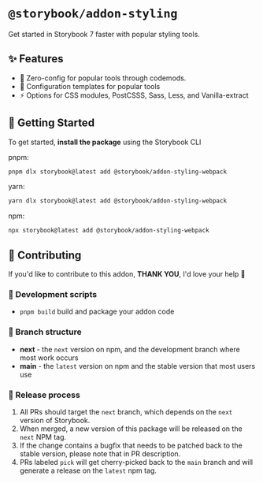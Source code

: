 # `@storybook/addon-styling`

Get started in Storybook 7 faster with popular styling tools.

## ✨ Features

- 🤖 Zero-config for popular tools through codemods.
- 🧩 Configuration templates for popular tools
- ⚡️ Options for CSS modules, PostCSSS, Sass, Less, and Vanilla-extract

## 🏁 Getting Started

To get started, **install the package** using the Storybook CLI

pnpm:

```zsh
pnpm dlx storybook@latest add @storybook/addon-styling-webpack
```

yarn:

```zsh
yarn dlx storybook@latest add @storybook/addon-styling-webpack
```

npm:

```zsh
npx storybook@latest add @storybook/addon-styling-webpack
```

## 🤝 Contributing

If you'd like to contribute to this addon, **THANK YOU**, I'd love your help 🙏

### 📝 Development scripts

- `pnpm build` build and package your addon code

### 🌲 Branch structure

- **next** - the `next` version on npm, and the development branch where most work occurs
- **main** - the `latest` version on npm and the stable version that most users use

### 🚀 Release process

1. All PRs should target the `next` branch, which depends on the `next` version of Storybook.
2. When merged, a new version of this package will be released on the `next` NPM tag.
3. If the change contains a bugfix that needs to be patched back to the stable version, please note that in PR description.
4. PRs labeled `pick` will get cherry-picked back to the `main` branch and will generate a release on the `latest` npm tag.
